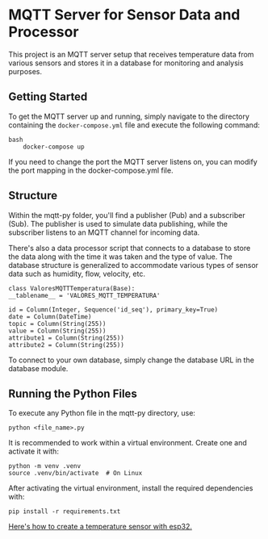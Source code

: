 # MQTT Server for Sensor Data and Processor

This project is an MQTT server setup that receives temperature data from various sensors and stores it in a database for monitoring and analysis purposes.

## Getting Started

To get the MQTT server up and running, simply navigate to the directory containing the `docker-compose.yml` file and execute the following command:

    bash
    	docker-compose up

If you need to change the port the MQTT server listens on, you can modify the port mapping in the docker-compose.yml file.

## Structure

Within the mqtt-py folder, you'll find a publisher (Pub) and a subscriber (Sub). The publisher is used to simulate data publishing, while the subscriber listens to an MQTT channel for incoming data.

There's also a data processor script that connects to a database to store the data along with the time it was taken and the type of value. The database structure is generalized to accommodate various types of sensor data such as humidity, flow, velocity, etc.

    class ValoresMQTTTemperatura(Base):
    __tablename__ = 'VALORES_MQTT_TEMPERATURA'

    id = Column(Integer, Sequence('id_seq'), primary_key=True)
    date = Column(DateTime)
    topic = Column(String(255))
    value = Column(String(255))
    attribute1 = Column(String(255))
    attribute2 = Column(String(255))

To connect to your own database, simply change the database URL in the database module.

## Running the Python Files

To execute any Python file in the mqtt-py directory, use:

    python <file_name>.py

It is recommended to work within a virtual environment. Create one and activate it with:

    python -m venv .venv
    source .venv/bin/activate  # On Linux

After activating the virtual environment, install the required dependencies with:

    pip install -r requirements.txt

[Here's how to create a temperature sensor with esp32.](https://github.com/Itsmysecondacount/mqtt-esp32-read-temperature-of-solar-storage)
